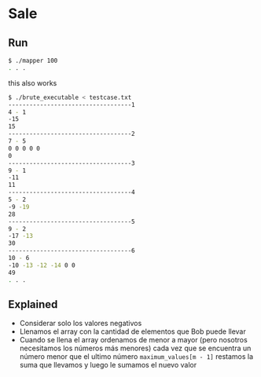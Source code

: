 # Sale

## Run

```bash
$ ./mapper 100
. . .
```

this also works
```bash
$ ./brute_executable < testcase.txt
-----------------------------------1
4 - 1
-15
15
-----------------------------------2
7 - 5
0 0 0 0 0
0
-----------------------------------3
9 - 1
-11
11
-----------------------------------4
5 - 2
-9 -19
28
-----------------------------------5
9 - 2
-17 -13
30
-----------------------------------6
10 - 6
-10 -13 -12 -14 0 0
49
. . .
```

## Explained

* Considerar solo los valores negativos
* Llenamos el array con la cantidad de elementos que Bob puede llevar
* Cuando se llena el array
    ordenamos de menor a mayor (pero nosotros necesitamos los números más menores)
    cada vez que se encuentra un número menor que el ultimo número `maximum_values[m - 1]` restamos la suma que llevamos y luego le sumamos el nuevo valor


